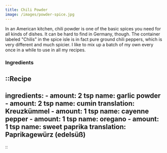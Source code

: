 ```yaml
---
title: Chili Powder
image: /images/powder-spice.jpg
---
```


In an American kitchen, chili powder is one of the basic spices you need for all kinds of dishes. It can be hard to find in Germany, though. The container labeled "Chilis" in the spice isle is in fact pure ground chili peppers, which is very different and much spicier. I like to mix up a batch of my own every once in a while to use in all my recipes.

### Ingredients
::Recipe
---
ingredients:
    - amount: 2 tsp
      name: garlic powder
    - amount: 2 tsp
      name: cumin
      translation: Kreuzkümmel
    - amount: 1 tsp
      name: cayenne pepper
    - amount: 1 tsp
      name: oregano
    - amount: 1 tsp
      name: sweet paprika
      translation: Paprikagewürz (edelsüß)
---
::
